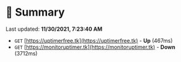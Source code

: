 # 📖 Summary
Last updated: **11/30/2021, 7:23:40 AM**

- `GET` [https://uptimerfree.tk](https://uptimerfree.tk) - **Up** (467ms)
- `GET` [https://monitoruptimer.tk](https://monitoruptimer.tk) - **Down** (3712ms)
